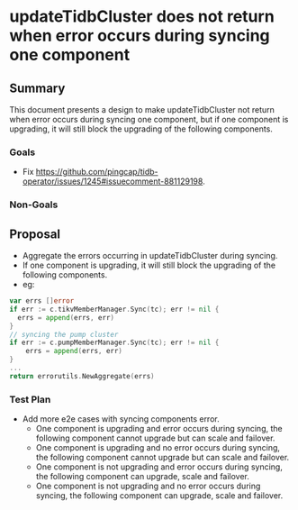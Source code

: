 # updateTidbCluster does not return when error occurs during syncing one component

## Summary

This document presents a design to make updateTidbCluster not return when error occurs during syncing one component, but if one component is upgrading, it will still block the upgrading of the following components.

### Goals

- Fix https://github.com/pingcap/tidb-operator/issues/1245#issuecomment-881129198.  

### Non-Goals

## Proposal

- Aggregate the errors occurring in updateTidbCluster during syncing.
- If one component is upgrading, it will still block the upgrading of the following components.
- eg:

```Go
var errs []error
if err := c.tikvMemberManager.Sync(tc); err != nil {
  errs = append(errs, err)
}
// syncing the pump cluster
if err := c.pumpMemberManager.Sync(tc); err != nil {
    errs = append(errs, err)
}
...
return errorutils.NewAggregate(errs)
```

### Test Plan

- Add more e2e cases with syncing components error.
  - One component is upgrading and error occurs during syncing, the following component cannot upgrade but can scale and failover.
  - One component is upgrading and no error occurs during syncing, the following component cannot upgrade but can scale and failover.
  - One component is not upgrading and error occurs during syncing, the following component can upgrade, scale and failover.
  - One component is not upgrading and no error occurs during syncing, the following component can upgrade, scale and failover.
